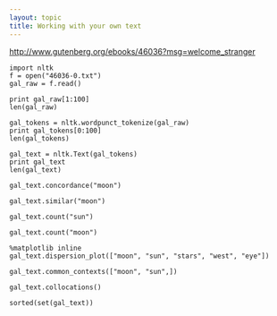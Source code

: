 ```yaml
---
layout: topic
title: Working with your own text
---
```


http://www.gutenberg.org/ebooks/46036?msg=welcome_stranger


~~~{.python}
import nltk
f = open("46036-0.txt")
gal_raw = f.read()
~~~


~~~{.python}
print gal_raw[1:100]
len(gal_raw)
~~~


~~~{.python}
gal_tokens = nltk.wordpunct_tokenize(gal_raw)
print gal_tokens[0:100]
len(gal_tokens)
~~~

~~~{.python}
gal_text = nltk.Text(gal_tokens)
print gal_text
len(gal_text)
~~~


~~~{.python}
gal_text.concordance("moon")
~~~


~~~{.python}
gal_text.similar("moon")
~~~

~~~{.python}
gal_text.count("sun")

gal_text.count("moon")
~~~







~~~.{python}
%matplotlib inline
gal_text.dispersion_plot(["moon", "sun", "stars", "west", "eye"])
~~~


~~~{.python}
gal_text.common_contexts(["moon", "sun",])
~~~

~~~{.python}
gal_text.collocations()
~~~


~~~{.python}
sorted(set(gal_text))
~~~

